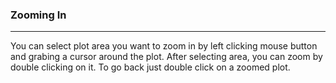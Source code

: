 ### Zooming In

***

You can select plot area you want to zoom in by left clicking mouse button and grabing a cursor around the plot. After selecting area, you can zoom by double clicking on it.
To go back just double click on a zoomed plot.
